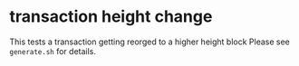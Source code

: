 # transaction height change

This tests a transaction getting reorged to a higher height block
Please see `generate.sh` for details.
